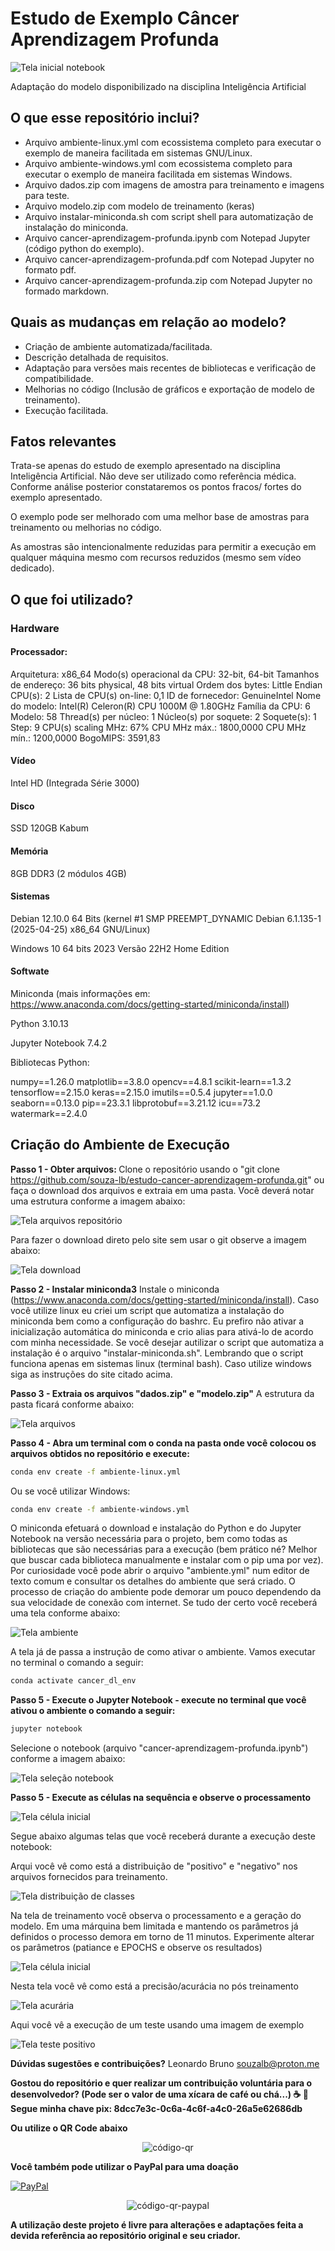 <h1>Estudo de Exemplo Câncer Aprendizagem Profunda</h1>

![Tela inicial notebook](/imagens/tela-teste-amostra-positivo.png)  

Adaptação do modelo disponibilizado na disciplina Inteligência Artificial

<h2>O que esse repositório inclui?</h2>

* Arquivo ambiente-linux.yml com ecossistema completo para executar o exemplo de maneira facilitada em sistemas GNU/Linux.
* Arquivo ambiente-windows.yml com ecossistema completo para executar o exemplo de maneira facilitada em sistemas Windows.
* Arquivo dados.zip com imagens de amostra para treinamento e imagens para teste.
* Arquivo modelo.zip com modelo de treinamento (keras)
* Arquivo instalar-miniconda.sh com script shell para automatização de instalação do miniconda.
* Arquivo cancer-aprendizagem-profunda.ipynb com Notepad Jupyter (código python do exemplo).
* Arquivo cancer-aprendizagem-profunda.pdf com Notepad Jupyter no formato pdf.
* Arquivo cancer-aprendizagem-profunda.zip com Notepad Jupyter no formado markdown.

<h2>Quais as mudanças em relação ao modelo?</h2>

* Criação de ambiente automatizada/facilitada.
* Descrição detalhada de requisitos.
* Adaptação para versões mais recentes de bibliotecas e verificação de compatibilidade.
* Melhorias no código (Inclusão de gráficos e exportação de modelo de treinamento).
* Execução facilitada.

<h2>Fatos relevantes</h2>

Trata-se apenas do estudo de exemplo apresentado na disciplina Inteligência Artificial. Não deve ser utilizado como referência
médica. Conforme análise posterior constataremos os pontos fracos/ fortes do exemplo apresentado.

O exemplo pode ser melhorado com uma melhor base de amostras para treinamento ou melhorias no código.

As amostras são intencionalmente reduzidas para permitir a execução em qualquer máquina mesmo com recursos reduzidos (mesmo sem vídeo dedicado).

<h2>O que foi utilizado?</h2>

<h3>Hardware</h3>

<h4>Processador:</h4>

Arquitetura:                  x86_64
  Modo(s) operacional da CPU: 32-bit, 64-bit
  Tamanhos de endereço:       36 bits physical, 48 bits virtual
  Ordem dos bytes:            Little Endian
CPU(s):                       2
  Lista de CPU(s) on-line:    0,1
ID de fornecedor:             GenuineIntel
  Nome do modelo:             Intel(R) Celeron(R) CPU 1000M @ 1.80GHz
    Família da CPU:           6
    Modelo:                   58
    Thread(s) per núcleo:     1
    Núcleo(s) por soquete:    2
    Soquete(s):               1
    Step:                     9
    CPU(s) scaling MHz:       67%
    CPU MHz máx.:             1800,0000
    CPU MHz mín.:             1200,0000
    BogoMIPS:                 3591,83


<h4>Vídeo</h4>

Intel HD (Integrada Série 3000)


<h4>Disco</h4>

SSD 120GB Kabum


<h4>Memória</h4>

8GB DDR3 (2 módulos 4GB)

<h4>Sistemas</h4>

Debian 12.10.0 64 Bits (kernel #1 SMP PREEMPT_DYNAMIC Debian 6.1.135-1 (2025-04-25) x86_64 GNU/Linux)

Windows 10 64 bits 2023 Versão 22H2 Home Edition 

<h4>Softwate</h4>

Miniconda  (mais informações em: https://www.anaconda.com/docs/getting-started/miniconda/install)

Python 3.10.13

Jupyter Notebook 7.4.2

Bibliotecas Python:

numpy==1.26.0
matplotlib==3.8.0
opencv==4.8.1
scikit-learn==1.3.2
tensorflow==2.15.0
keras==2.15.0
imutils==0.5.4
jupyter==1.0.0
seaborn==0.13.0
pip==23.3.1
libprotobuf==3.21.12
icu==73.2
watermark==2.4.0


<h2>Criação do Ambiente de Execução</h2>

<b>Passo 1 - Obter arquivos: </b>
Clone o repositório usando o "git clone https://github.com/souza-lb/estudo-cancer-aprendizagem-profunda.git" ou faça o download dos arquivos e extraia em uma pasta. Você deverá notar uma estrutura conforme a imagem abaixo:

![Tela arquivos repositório](/imagens/tela-arquivos-repositorio.png)



Para fazer o download direto pelo site sem usar o git observe a imagem abaixo:


![Tela download](/imagens/tela-download.png)



<b>Passo 2 - Instalar miniconda3</b>
Instale o miniconda (https://www.anaconda.com/docs/getting-started/miniconda/install). Caso você utilize linux eu criei um script que
automatiza a instalação do miniconda bem como a configuração do bashrc. Eu prefiro não ativar a inicialização automática do miniconda e crio alias para
ativá-lo de acordo com minha necessidade. Se você desejar autilizar o script que automatiza a instalação é o arquivo "instalar-miniconda.sh". Lembrando que o script funciona
apenas em sistemas linux (terminal bash). Caso utilize windows siga as instruções do site citado acima.


<b>Passo 3 - Extraia os arquivos "dados.zip" e "modelo.zip"</b>
A estrutura da pasta ficará conforme abaixo:


![Tela arquivos](/imagens/tela-arquivos.png)

<b>Passo 4 - Abra um terminal com o conda na pasta onde você colocou os arquivos obtidos no repositório e execute: </b>

```bash
conda env create -f ambiente-linux.yml
```

Ou se você utilizar Windows:

```bash
conda env create -f ambiente-windows.yml
```

O miniconda efetuará o download e instalação do Python e do Jupyter Notebook na versão necessária para o projeto, bem como todas as bibliotecas
que são necessárias para a execução (bem prático né? Melhor que buscar cada biblioteca manualmente e instalar com o pip uma por vez). Por curiosidade você pode abrir
o arquivo "ambiente.yml" num editor de texto comum e consultar os detalhes do ambiente que será criado. O processo de criação do ambiente pode demorar
um pouco dependendo da sua velocidade de conexão com internet. Se tudo der certo você receberá uma tela conforme abaixo:


![Tela ambiente](/imagens/tela-ambiente.png)

A tela já de passa a instrução de como ativar o ambiente. Vamos executar no terminal o comando a seguir:


```bash
conda activate cancer_dl_env
```

<b>Passo 5 - Execute o Jupyter Notebook - execute no terminal que você ativou o ambiente o comando a seguir: </b>

```bash
jupyter notebook
```

Selecione o notebook (arquivo "cancer-aprendizagem-profunda.ipynb") conforme a imagem abaixo:


![Tela seleção notebook](/imagens/tela-seleção-inicial-notebook-jupyter.png)


<b>Passo 5 - Execute as células na sequência e observe o processamento</b>


![Tela célula inicial](/imagens/tela-celula-inicial.png)



Segue abaixo algumas telas que você receberá durante a execução deste notebook:


Arqui você vê como está a distribuição de "positivo" e "negativo" nos arquivos fornecidos para treinamento.

![Tela distribuição de classes](/imagens/tela-distribuição-classes.png)


Na tela de treinamento você observa o processamento e a geração do modelo. Em uma márquina bem limitada e mantendo os parâmetros
já definidos o processo demora em torno de 11 minutos. Experimente alterar os parâmetros (patiance e EPOCHS e observe os resultados)

![Tela célula inicial](/imagens/tela-treinamento.png)


Nesta tela você vê como está a precisão/acurácia no pós treinamento

![Tela acurária](/imagens/tela-acurácia.png)


Aqui você vê a execução de um teste usando uma imagem de exemplo

![Tela teste positivo](/imagens/tela-teste-amostra-positivo.png)


<b>Dúvidas sugestões e contribuições?</b>
Leonardo Bruno
souzalb@proton.me

<b>Gostou do repositório e quer realizar um contribuição voluntária para o desenvolvedor? (Pode ser o valor de uma xícara de café ou chá...) ☕ 🍵
Segue minha chave pix: 8dcc7e3c-0c6a-4c6f-a4c0-26a5e62686db

Ou utilize o QR Code abaixo
</b>

<p align="center">
  <img src="/imagens/qrcode-pix.png" alt="código-qr">
</p>

<b>Você também pode utilizar o PayPal para uma doação</b>

[![PayPal](https://img.shields.io/badge/Donate-PayPal-00457C?style=for-the-badge&logo=paypal)](https://www.paypal.com/donate/?hosted_button_id=EQVW5QQ7GBGSY)


<p align="center">
  <img src="/imagens/qrcode-paypal.png" alt="código-qr-paypal">
</p>

<b>A utilização deste projeto é livre para alterações e adaptações feita a devida referência ao repositório original e seu criador.</b>



